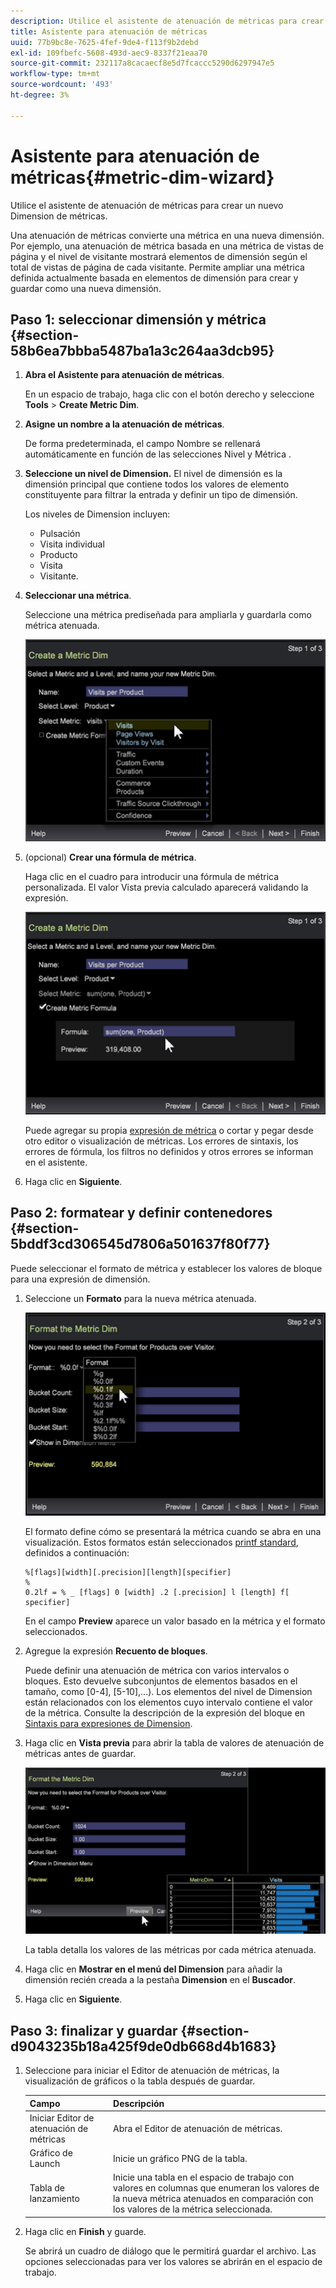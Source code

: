 ```yaml
---
description: Utilice el asistente de atenuación de métricas para crear un nuevo Dimension de métricas.
title: Asistente para atenuación de métricas
uuid: 77b9bc8e-7625-4fef-9de4-f113f9b2debd
exl-id: 109fbefc-5608-493d-aec9-8337f21eaa70
source-git-commit: 232117a8cacaecf8e5d7fcaccc5290d6297947e5
workflow-type: tm+mt
source-wordcount: '493'
ht-degree: 3%

---
```


# Asistente para atenuación de métricas{#metric-dim-wizard}

Utilice el asistente de atenuación de métricas para crear un nuevo Dimension de métricas.

Una atenuación de métricas convierte una métrica en una nueva dimensión. Por ejemplo, una atenuación de métrica basada en una métrica de vistas de página y el nivel de visitante mostrará elementos de dimensión según el total de vistas de página de cada visitante. Permite ampliar una métrica definida actualmente basada en elementos de dimensión para crear y guardar como una nueva dimensión.

## Paso 1: seleccionar dimensión y métrica {#section-58b6ea7bbba5487ba1a3c264aa3dcb95}

1. **Abra el Asistente para atenuación de métricas**.

   En un espacio de trabajo, haga clic con el botón derecho y seleccione **Tools** > **Create Metric Dim**.

1. **Asigne un nombre a la atenuación de métricas**.

   De forma predeterminada, el campo Nombre se rellenará automáticamente en función de las selecciones Nivel y Métrica .

1. **Seleccione un nivel de Dimension.** El nivel de dimensión es la dimensión principal que contiene todos los valores de elemento constituyente para filtrar la entrada y definir un tipo de dimensión.

   Los niveles de Dimension incluyen:

   * Pulsación
   * Visita individual
   * Producto
   * Visita
   * Visitante.

1. **Seleccionar una métrica**.

   Seleccione una métrica prediseñada para ampliarla y guardarla como métrica atenuada.

   ![](assets/6_4_workstation_metricdim_metric.png)

1. (opcional) **Crear una fórmula de métrica**.

   Haga clic en el cuadro para introducir una fórmula de métrica personalizada. El valor Vista previa calculado aparecerá validando la expresión.

   ![](assets/6_4_workstation_metricdim_create_metric.png)

   Puede agregar su propia [expresión de métrica](https://experienceleague.adobe.com/docs/data-workbench/using/client/qry-lang-syntx/c-syntx-mtrc-exp.html) o cortar y pegar desde otro editor o visualización de métricas. Los errores de sintaxis, los errores de fórmula, los filtros no definidos y otros errores se informan en el asistente.

1. Haga clic en **Siguiente**.

## Paso 2: formatear y definir contenedores {#section-5bddf3cd306545d7806a501637f80f77}

Puede seleccionar el formato de métrica y establecer los valores de bloque para una expresión de dimensión.

1. Seleccione un **Formato** para la nueva métrica atenuada.

   ![](assets/6_4_workstation_metricdim_format_metric.png)

   El formato define cómo se presentará la métrica cuando se abra en una visualización. Estos formatos están seleccionados [printf standard](http://www.cplusplus.com/reference/cstdio/printf/), definidos a continuación:

   ```
   %[flags][width][.precision][length][specifier]
   %
   0.2lf = % _ [flags] 0 [width] .2 [.precision] l [length] f[ specifier]
   ```

   En el campo **Preview** aparece un valor basado en la métrica y el formato seleccionados.

1. Agregue la expresión **Recuento de bloques**.

   Puede definir una atenuación de métrica con varios intervalos o bloques. Esto devuelve subconjuntos de elementos basados en el tamaño, como [0-4], [5-10],...). Los elementos del nivel de Dimension están relacionados con los elementos cuyo intervalo contiene el valor de la métrica. Consulte la descripción de la expresión del bloque en [Sintaxis para expresiones de Dimension](https://experienceleague.adobe.com/docs/data-workbench/using/client/qry-lang-syntx/c-syntx-dim-exp.html).

1. Haga clic en **Vista previa** para abrir la tabla de valores de atenuación de métricas antes de guardar.

   ![](assets/6_4_workstation_metricdim_preview.png)

   La tabla detalla los valores de las métricas por cada métrica atenuada.

1. Haga clic en **Mostrar en el menú del Dimension** para añadir la dimensión recién creada a la pestaña **Dimension** en el **Buscador**.
1. Haga clic en **Siguiente**.

## Paso 3: finalizar y guardar {#section-d9043235b18a425f9de0db668d4b1683}

1. Seleccione para iniciar el Editor de atenuación de métricas, la visualización de gráficos o la tabla después de guardar.

   | Campo | Descripción |
   |---|---|
   | Iniciar Editor de atenuación de métricas | Abra el Editor de atenuación de métricas. |
   | Gráfico de Launch | Inicie un gráfico PNG de la tabla. |
   | Tabla de lanzamiento | Inicie una tabla en el espacio de trabajo con valores en columnas que enumeran los valores de la nueva métrica atenuados en comparación con los valores de la métrica seleccionada. |

1. Haga clic en **Finish** y guarde.

   Se abrirá un cuadro de diálogo que le permitirá guardar el archivo. Las opciones seleccionadas para ver los valores se abrirán en el espacio de trabajo.
